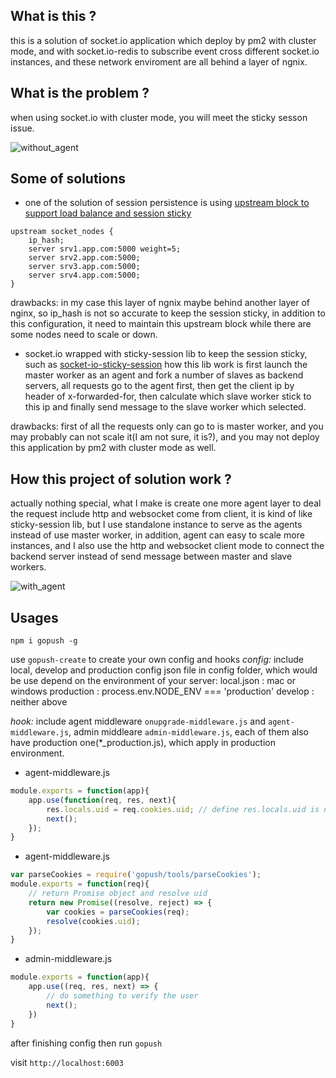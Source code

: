 ## What is this ?
this is a solution of socket.io application which deploy by pm2 with cluster mode, and with socket.io-redis to subscribe event cross different socket.io instances, 
and these network enviroment are all behind a layer of ngnix.

## What is the problem ?
when using socket.io with cluster mode, you will meet the sticky sesson issue.

![without_agent](https://github.com/hcnode/gopush/raw/master/chart/issue_with_cluster_socket.io.png)

## Some of solutions
* one of the solution of session persistence is using [upstream block to support load balance and session sticky](https://www.nginx.com/blog/nginx-nodejs-websockets-socketio/)

```
upstream socket_nodes {
    ip_hash;
    server srv1.app.com:5000 weight=5;
    server srv2.app.com:5000;
    server srv3.app.com:5000;
    server srv4.app.com:5000;
}
```
drawbacks: in my case this layer of ngnix maybe behind another layer of nginx, so ip_hash is not so accurate to keep the session sticky, in addition to this configuration, it need to maintain this upstream block while there are some nodes need to scale or down.

* socket.io wrapped with sticky-session lib to keep the session sticky, such as [socket-io-sticky-session](https://github.com/wzrdtales/socket-io-sticky-session)
how this lib work is first launch the master worker as an agent and fork a number of slaves as backend servers, all requests go to the agent first, then get the client ip by header of x-forwarded-for, then calculate which slave worker stick to this ip and finally send message to the slave worker which selected.

drawbacks: first of all the requests only can go to is master worker, and you may probably can not scale it(I am not sure, it is?), and you may not deploy this application by pm2 with cluster mode as well.

## How this project of solution work ?
actually nothing special, what I make is create one more agent layer to deal the request include http and websocket come from client, it is kind of like sticky-session lib, but I use standalone instance to serve as the agents instead of use master worker, in addition, agent can easy to scale more instances, and I also use the http and websocket client mode to connect the backend server instead of send message between master and slave workers.

![with_agent](https://github.com/hcnode/gopush/raw/master/chart/modules.png)

## Usages

`npm i gopush -g`

use `gopush-create` to create your own config and hooks
*config:*
include local, develop and production config json file in config folder, which would be use depend on the environment of your server:
local.json : mac or windows
production : process.env.NODE_ENV === 'production'
develop : neither above

*hook:*
include agent middleware `onupgrade-middleware.js` and `agent-middleware.js`, admin middleare `admin-middleware.js`, each of them also have production one(*_production.js), which apply in production environment.

* agent-middleware.js

```javascript
module.exports = function(app){
	app.use(function(req, res, next){
        res.locals.uid = req.cookies.uid; // define res.locals.uid is necessary or response 430 error
        next();
    });
}
```

* agent-middleware.js

```javascript
var parseCookies = require('gopush/tools/parseCookies');
module.exports = function(req){
    // return Promise object and resolve uid
	return new Promise((resolve, reject) => {
        var cookies = parseCookies(req);
        resolve(cookies.uid);
    });
}
```

* admin-middleware.js

```javascript
module.exports = function(app){
    app.use((req, res, next) => {
        // do something to verify the user
        next();
    })
}
```

after finishing config then run `gopush`

visit `http://localhost:6003`
